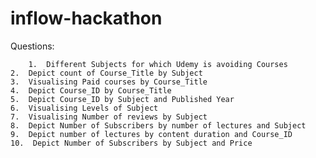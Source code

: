 # inflow-hackathon


Questions:

        1.  Different Subjects for which Udemy is avoiding Courses
	2.  Depict count of Course_Title by Subject
	3.  Visualising Paid courses by Course_Title
	4.  Depict Course_ID by Course_Title
	5.  Depict Course_ID by Subject and Published Year
	6.  Visualising Levels of Subject
	7.  Visualising Number of reviews by Subject
	8.  Depict Number of Subscribers by number of lectures and Subject
	9.  Depict number of lectures by content duration and Course_ID 
	10.  Depict Number of Subscribers by Subject and Price
